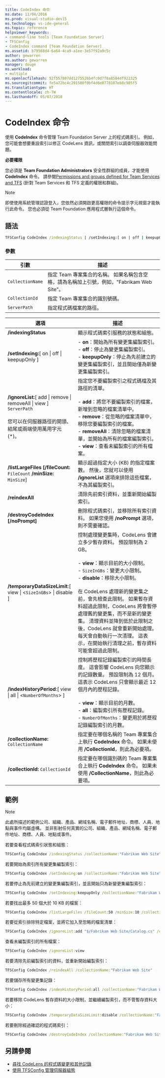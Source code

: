 ```yaml
---
title: CodeIndex 命令
ms.date: 11/04/2016
ms.prod: visual-studio-dev15
ms.technology: vs-ide-general
ms.topic: reference
helpviewer_keywords:
- command-line tools [Team Foundation Server]
- TFSConfig
- CodeIndex command [Team Foundation Server]
ms.assetid: b79568d4-6a64-4ca9-a1ee-3e57f92a9c5c
author: gewarren
ms.author: gewarren
manager: douge
ms.workload:
- multiple
ms.openlocfilehash: 52f557807dd1275526b4fc0d7f8a8584df922325
ms.sourcegitcommit: fe5a72bc4c291500f0bf4d6e0778107eb8c905f5
ms.translationtype: HT
ms.contentlocale: zh-TW
ms.lasthandoff: 05/07/2018
---
```

# <a name="codeindex-command"></a>CodeIndex 命令

使用 **CodeIndex** 命令管理 Team Foundation Server 上的程式碼索引。 例如，您可能會想要重設索引以修正 CodeLens 資訊，或關閉索引以調查伺服器效能問題。

**必要權限**

您必須是 **Team Foundation Administrators** 安全性群組的成員，才能使用 **CodeIndex** 命令。 請參閱[Permissions and groups defined for Team Services and TFS](https://www.visualstudio.com/docs/setup-admin/permissions) (針對 Team Services 和 TFS 定義的權限和群組)。

> [!NOTE]
> 即使使用系統管理認證登入，您依然必須開啟更高權限的命令提示字元視窗才能執行此命令。 您也必須從 Team Foundation 應用程式層執行這個命令。

## <a name="syntax"></a>語法

```cmd
TFSConfig CodeIndex /indexingStatus | /setIndexing:[ on | off | keepupOnly ] | /ignoreList:[ add | remove | removeAll | view ] ServerPath | /listLargeFiles [/fileCount:FileCount] [/minSize:MinSize] | /reindexAll | /destroyCodeIndex [/noPrompt] | /temporaryDataSizeLimit:[ view | <SizeInGBs> | disable ] | /indexHistoryPeriod:[ view | all | <NumberOfMonths> ] [/collectionName:CollectionName | /collectionId:CollectionId]
```

### <a name="parameters"></a>參數

|**引數**|**描述**|
|------------------|---------------------|
|`CollectionName`|指定 Team 專案集合的名稱。 如果名稱包含空格，請為名稱加上引號，例如，"Fabrikam Web Site"。|
|`CollectionId`|指定 Team 專案集合的識別號碼。|
|`ServerPath`|指定程式碼檔案的路徑。|

|**選項**|**描述**|
|----------------|---------------------|
|**/indexingStatus**|顯示程式碼索引服務的狀態和組態。|
|**/setIndexing:**[ on &#124; off &#124; keepupOnly ]|-   **on**：開始為所有變更集編製索引。<br />-   **off**：停止為變更集編製索引。<br />-   **keepupOnly**：停止為先前建立的變更集編製索引，並且開始僅為新變更集編製索引。|
|**/ignoreList:**[ add &#124; remove &#124; removeAll &#124; view ] `ServerPath`<br /><br /> 您可以在伺服器路徑的開頭、結尾或兩端使用萬用字元 (*)。|指定您不要編製索引之程式碼檔及其路徑的清單。<br /><br /> -   **add**：將您不要編製索引的檔案，新增到忽略的檔案清單中。<br />-   **remove**：從忽略的檔案清單中，移除您要編製索引的檔案。<br />-   **removeAll**：清除忽略的檔案清單，並開始為所有的檔案編製索引。<br />-   **view**：查看未編製索引的所有檔案。|
|**/listLargeFiles [/fileCount:** `FileCount` **/minSize:** `MinSize`]|顯示超過指定大小 (KB) 的指定檔案數。 然後，您就可以使用 **/ignoreList** 選項來排除這些檔案，不為其編製索引。|
|**/reindexAll**|清除先前索引資料，並重新開始編製索引。|
|**/destroyCodeIndex [/noPrompt]**|刪除程式碼索引，並移除所有索引資料。 如果您使用 **/noPrompt** 選項，則不需要確認。|
|**/temporaryDataSizeLimit**:[ view &#124; <`SizeInGBs`> &#124; disable ]|控制處理變更集時，CodeLens 會建立多少暫存資料。 預設限制為 2 GB。<br /><br /> -   **view**：顯示目前的大小限制。<br />-   `SizeInGBs`：變更大小限制。<br />-   **disable**：移除大小限制。<br /><br /> 在 CodeLens 處理新的變更集之前，會先檢查此限制。 如果暫存資料超過此限制，CodeLens 將會暫停處理舊的變更集，而不是新的變更集。 清理資料並降到低於此限制之後，CodeLens 就會重新開始處理。 每天會自動執行一次清理。 這表示，在開始執行清理之前，暫存資料可能會超過此限制。|
|**/indexHistoryPeriod**:[ view &#124; all &#124; <`NumberOfMonths`> ]|控制將歷程記錄編製索引的時間長度。 這會影響 CodeLens 向您顯示的記錄數量。 預設限制為 12 個月。 這表示 CodeLens 只會顯示最近 12 個月內的歷程記錄。<br /><br /> -   **view**：顯示目前的月數。<br />-   **all**：編製索引所有歷程記錄。<br />-   `NumberOfMonths`：變更用於將歷程記錄編製索引的月數。|
|**/collectionName:** `CollectionName`|指定要在哪個名稱的 Team 專案集合上執行 **CodeIndex** 命令。 如果未使用 **/CollectionId**，則此為必要項。|
|**/collectionId:** `CollectionId`|指定要在哪個識別碼的 Team 專案集合上執行 **CodeIndex** 命令。 如果未使用 **/CollectionName**，則此為必要項。|

## <a name="examples"></a>範例

> [!NOTE]
> 此處所描述的範例公司、組織、產品、網域名稱、電子郵件地址、商標、人員、地點與事件均屬虛構。  並非影射任何真實的公司、組織、產品、網域名稱、電子郵件地址、商標、人員、地點或事件。

 若要查看程式碼索引狀態和組態：

```cmd
TFSConfig CodeIndex /indexingStatus /collectionName:"Fabrikam Web Site"
```

 若要開始為索引所有變更集編製索引：

```cmd
TFSConfig CodeIndex /setIndexing:on /collectionName:"Fabrikam Web Site"
```

 若要停止為先前建立的變更集編製索引，並且開始只為新變更集編製索引：

```cmd
TFSConfig CodeIndex /setIndexing:keepupOnly /collectionName:"Fabrikam Web Site"
```

 若要找出最多 50 個大於 10 KB 的檔案：

```cmd
TFSConfig CodeIndex /listLargeFiles /fileCount:50 /minSize:10 /collectionName:"Fabrikam Web Site"
```

 若要從索引排除特定檔案，並將它加入至忽略的檔案清單：

```cmd
TFSConfig CodeIndex /ignoreList:add "$/Fabrikam Web Site/Catalog.cs" /collectionName:"Fabrikam Web Site"
```

 查看未編製索引的所有檔案：

```cmd
TFSConfig CodeIndex /ignoreList:view
```

 若要清除先前編製索引的資料，並重新開始編製索引：

```cmd
TFSConfig CodeIndex /reindexAll /collectionName:"Fabrikam Web Site"
```

 若要儲存所有變更集記錄：

```cmd
TFSConfig CodeIndex /indexHistoryPeriod:all /collectionName:"Fabrikam Web Site"
```

 若要移除 CodeLens 暫存資料的大小限制，並繼續編製索引，而不管暫存資料大小：

```cmd
TFSConfig CodeIndex /temporaryDataSizeLimit:disable /collectionName:"Fabrikam Web Site"
```

 若要刪除經過確認的程式碼索引：

```cmd
TFSConfig CodeIndex /destroyCodeIndex /collectionName:"Fabrikam Web Site"
```

## <a name="see-also"></a>另請參閱

- [尋找 CodeLens 的程式碼變更和其他記錄](../ide/find-code-changes-and-other-history-with-codelens.md)
- [使用 TFSConfig 管理伺服器組態](/vsts/tfs-server/command-line/tfsconfig-cmd)
